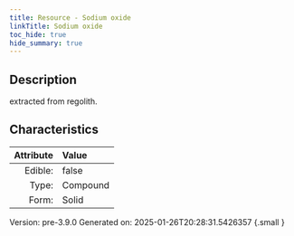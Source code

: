 ```yaml
---
title: Resource - Sodium oxide
linkTitle: Sodium oxide
toc_hide: true
hide_summary: true
---
```


## Description
 extracted from regolith.

## Characteristics

| Attribute      | Value |
|--------:|:------|
|Edible:|false|
|Type:|Compound|
|Form:|Solid|
 



    

Version: pre-3.9.0 Generated on: 2025-01-26T20:28:31.5426357
{.small }

